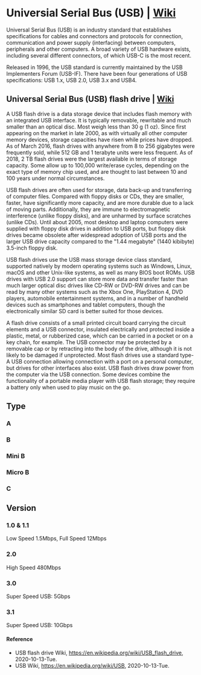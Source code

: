 # Universial Serial Bus (USB) | [Wiki](https://en.wikipedia.org/wiki/USB)
Universal Serial Bus (USB) is an industry standard that establishes specifications for cables and connectors and protocols for connection, communication and power supply (interfacing) between computers, peripherals and other computers. A broad variety of USB hardware exists, including several different connectors, of which USB-C is the most recent.

Released in 1996, the USB standard is currently maintained by the USB Implementers Forum (USB-IF). There have been four generations of USB specifications: USB 1.x, USB 2.0, USB 3.x and USB4.

## Universal Serial Bus (USB) flash drive | [Wiki](https://en.wikipedia.org/wiki/USB_flash_drive)
A USB flash drive is a data storage device that includes flash memory with an integrated USB interface. It is typically removable, rewritable and much smaller than an optical disc. Most weigh less than 30 g (1 oz). Since first appearing on the market in late 2000, as with virtually all other computer memory devices, storage capacities have risen while prices have dropped. As of March 2016, flash drives with anywhere from 8 to 256 gigabytes were frequently sold, while 512 GB and 1 terabyte units were less frequent. As of 2018, 2 TB flash drives were the largest available in terms of storage capacity. Some allow up to 100,000 write/erase cycles, depending on the exact type of memory chip used, and are thought to last between 10 and 100 years under normal circumstances.

USB flash drives are often used for storage, data back-up and transferring of computer files. Compared with floppy disks or CDs, they are smaller, faster, have significantly more capacity, and are more durable due to a lack of moving parts. Additionally, they are immune to electromagnetic interference (unlike floppy disks), and are unharmed by surface scratches (unlike CDs). Until about 2005, most desktop and laptop computers were supplied with floppy disk drives in addition to USB ports, but floppy disk drives became obsolete after widespread adoption of USB ports and the larger USB drive capacity compared to the "1.44 megabyte" (1440 kibibyte) 3.5-inch floppy disk.

USB flash drives use the USB mass storage device class standard, supported natively by modern operating systems such as Windows, Linux, macOS and other Unix-like systems, as well as many BIOS boot ROMs. USB drives with USB 2.0 support can store more data and transfer faster than much larger optical disc drives like CD-RW or DVD-RW drives and can be read by many other systems such as the Xbox One, PlayStation 4, DVD players, automobile entertainment systems, and in a number of handheld devices such as smartphones and tablet computers, though the electronically similar SD card is better suited for those devices.

A flash drive consists of a small printed circuit board carrying the circuit elements and a USB connector, insulated electrically and protected inside a plastic, metal, or rubberized case, which can be carried in a pocket or on a key chain, for example. The USB connector may be protected by a removable cap or by retracting into the body of the drive, although it is not likely to be damaged if unprotected. Most flash drives use a standard type-A USB connection allowing connection with a port on a personal computer, but drives for other interfaces also exist. USB flash drives draw power from the computer via the USB connection. Some devices combine the functionality of a portable media player with USB flash storage; they require a battery only when used to play music on the go.

## Type
### A
### B
### Mini B
### Micro B
### C

## Version
### 1.0 & 1.1
Low Speed 1.5Mbps, Full Speed 12Mbps
### 2.0
High Speed 480Mbps
### 3.0
Super Speed USB: 5Gbps
### 3.1
Super Speed USB: 10Gbps

#### Reference
- USB flash drive Wiki, https://en.wikipedia.org/wiki/USB_flash_drive, 2020-10-13-Tue.
- USB Wiki, https://en.wikipedia.org/wiki/USB, 2020-10-13-Tue.
